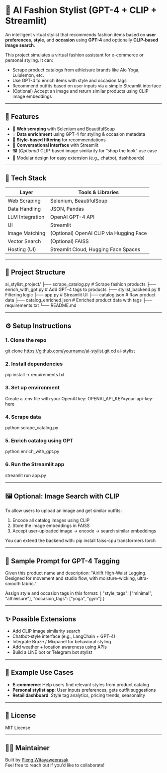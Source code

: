 # 👗 AI Fashion Stylist (GPT-4 + CLIP + Streamlit)

An intelligent virtual stylist that recommends fashion items based on **user preferences**, **style**, and **occasion** using **GPT-4** and optionally **CLIP-based image search**.

This project simulates a virtual fashion assistant for e-commerce or personal styling. It can:
- Scrape product catalogs from athleisure brands like Alo Yoga, Lululemon, etc.
- Use GPT-4 to enrich items with style and occasion tags
- Recommend outfits based on user inputs via a simple Streamlit interface
- (Optional) Accept an image and return similar products using CLIP image embeddings

---

## 🚀 Features

- 🔎 **Web scraping** with Selenium and BeautifulSoup
- 💡 **Data enrichment** using GPT-4 for styling & occasion metadata
- 🎯 **Style-based filtering** for recommendations
- 💬 **Conversational interface** with Streamlit
- 🖼️ *(Optional)* CLIP-based image similarity for “shop the look” use case
- 🔧 Modular design for easy extension (e.g., chatbot, dashboards)

---

## 🧠 Tech Stack

| Layer            | Tools & Libraries |
|------------------|-------------------|
| Web Scraping     | Selenium, BeautifulSoup |
| Data Handling    | JSON, Pandas |
| LLM Integration  | OpenAI GPT-4 API |
| UI               | Streamlit |
| Image Matching   | (Optional) OpenAI CLIP via Hugging Face |
| Vector Search    | (Optional) FAISS |
| Hosting (UI)     | Streamlit Cloud, Hugging Face Spaces |

---

## 📁 Project Structure

ai_stylist_project/
├── scrape_catalog.py         # Scrape fashion products
├── enrich_with_gpt.py        # Add GPT-4 tags to products
├── stylist_backend.py        # Filtering logic
├── app.py                    # Streamlit UI
├── catalog.json              # Raw product data
├── catalog_enriched.json     # Enriched product data with tags
├── requirements.txt
└── README.md

---

## ⚙️ Setup Instructions

### 1. Clone the repo
git clone https://github.com/yourname/ai-stylist.git
cd ai-stylist

### 2. Install dependencies
pip install -r requirements.txt

### 3. Set up environment
Create a .env file with your OpenAI key:
OPENAI_API_KEY=your-api-key-here

### 4. Scrape data
python scrape_catalog.py

### 5. Enrich catalog using GPT
python enrich_with_gpt.py

### 6. Run the Streamlit app
streamlit run app.py

---

## 🖼️ Optional: Image Search with CLIP

To allow users to upload an image and get similar outfits:

1. Encode all catalog images using CLIP
2. Store the image embeddings in FAISS
3. Accept user-uploaded image → encode → search similar embeddings

You can extend the backend with:
pip install faiss-cpu transformers torch

---

## 🧪 Sample Prompt for GPT-4 Tagging

Given this product name and description:
"Airlift High-Waist Legging. Designed for movement and studio flow, with moisture-wicking, ultra-smooth fabric."

Assign style and occasion tags in this format:
{
  "style_tags": ["minimal", "athleisure"],
  "occasion_tags": ["yoga", "gym"]
}

---

## ✨ Possible Extensions

- Add CLIP image similarity search
- Chatbot-style interface (e.g., LangChain + GPT-4)
- Integrate Braze / Mixpanel for behavioral styling
- Add weather + location awareness using APIs
- Build a LINE bot or Telegram bot stylist

---

## 📌 Example Use Cases

- **E-commerce**: Help users find relevant styles from product catalog
- **Personal stylist app**: User inputs preferences, gets outfit suggestions
- **Retail dashboard**: Style tag analytics, pricing trends, seasonality

---

## 📄 License
MIT License

---

## 👩‍💻 Maintainer
Built by [Pleng Witayaweerasak](https://www.linkedin.com/in/pimchanokw/)  
Feel free to reach out if you'd like to collaborate!
